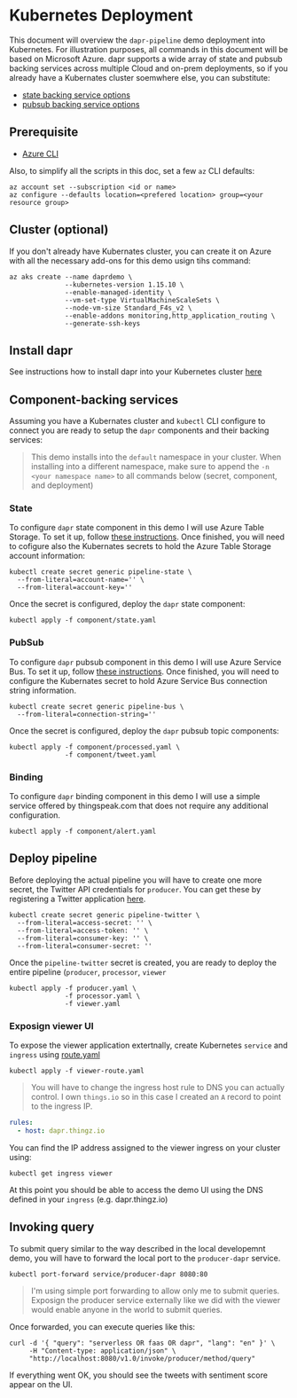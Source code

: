 # Kubernetes Deployment

This document will overview the `dapr-pipeline` demo deployment into Kubernetes. For illustration purposes, all commands in this document will be based on Microsoft Azure. dapr supports a wide array of state and pubsub backing services across multiple Cloud and on-prem deployments, so if you already have a Kubernates cluster soemwhere else, you can substitute:

* [state backing service options](https://github.com/dapr/docs/tree/master/howto/setup-state-store)
* [pubsub backing service options](https://github.com/dapr/docs/tree/master/howto/setup-pub-sub-message-broker) 

## Prerequisite

* [Azure CLI](https://docs.microsoft.com/en-us/cli/azure/install-azure-cli?view=azure-cli-latest)

Also, to simplify all the scripts in this doc, set a few `az` CLI defaults:

```shell
az account set --subscription <id or name>
az configure --defaults location=<prefered location> group=<your resource group>
```

## Cluster (optional)

If you don't already have Kubernates cluster, you can create it on Azure with all the necessary add-ons for this demo usign tihs command:

```shell
az aks create --name daprdemo \
              --kubernetes-version 1.15.10 \
              --enable-managed-identity \
              --vm-set-type VirtualMachineScaleSets \
              --node-vm-size Standard_F4s_v2 \
              --enable-addons monitoring,http_application_routing \
              --generate-ssh-keys
```

## Install dapr

See instructions how to install dapr into your Kubernetes cluster [here](https://github.com/dapr/docs/blob/master/getting-started/environment-setup.md#installing-dapr-on-a-kubernetes-cluster)

## Component-backing services 

Assuming you have a Kubernates cluster and `kubectl` CLI configure to connect you are ready to setup the `dapr` components and their backing services:

> This demo installs into the `default` namespace in your cluster. When installing into a different namespace, make sure to append the `-n <your namespace name>` to all commands below (secret, component, and deployment) 

### State

To configure `dapr` state component in this demo I will use Azure Table Storage. To set it up, follow [these instructions](https://docs.microsoft.com/en-us/azure/storage/common/storage-account-create?tabs=azure-portal). Once finished, you will need to cofigure also the Kubernates secrets to hold the Azure Table Storage account information:

```shell
kubectl create secret generic pipeline-state \
  --from-literal=account-name='' \
  --from-literal=account-key=''
```

Once the secret is configured, deploy the `dapr` state component:

```shell
kubectl apply -f component/state.yaml
```

### PubSub

To configure `dapr` pubsub component in this demo I will use Azure Service Bus. To set it up, follow [these instructions](https://docs.microsoft.com/en-us/azure/service-bus-messaging/service-bus-quickstart-topics-subscriptions-portal). Once finished, you will need to configure the Kubernates secret to hold Azure Service Bus connection string information. 


```shell
kubectl create secret generic pipeline-bus \
  --from-literal=connection-string=''
```

Once the secret is configured, deploy the `dapr` pubsub topic components:

```shell
kubectl apply -f component/processed.yaml \
              -f component/tweet.yaml
```

### Binding 

To configure `dapr` binding component in this demo I will use a simple service offered by thingspeak.com that does not require any additional configuration. 

```shell
kubectl apply -f component/alert.yaml
```

## Deploy pipeline 

Before deploying the actual pipeline you will have to create one more secret, the Twitter API credentials for `producer`. You can get these by registering a Twitter application [here](https://developer.twitter.com/en/apps/create).

```shell
kubectl create secret generic pipeline-twitter \
  --from-literal=access-secret: '' \
  --from-literal=access-token: '' \
  --from-literal=consumer-key: '' \
  --from-literal=consumer-secret: ''
```

Once the `pipeline-twitter` secret is created, you are ready to deploy the entire pipeline (`producer`, `processor`, `viewer`

```shell
kubectl apply -f producer.yaml \
              -f processor.yaml \
              -f viewer.yaml
```

### Exposign viewer UI

To expose the viewer application extertnally, create Kubernetes `service` and `ingress` using [route.yaml](./viewer-route.yaml)

```shell
kubectl apply -f viewer-route.yaml
```

> You will have to change the ingress host rule to DNS you can actually control. I own `things.io` so in this case I created an `A` record to point to the ingress IP. 

```yaml
rules:
  - host: dapr.thingz.io
 ```

You can find the IP address assigned to the viewer ingress on your cluster using:

`kubectl get ingress viewer`

At this point you should be able to access the demo UI using the DNS defined in your `ingress` (e.g. dapr.thingz.io)

## Invoking query

To submit query similar to the way described in the local developemnt demo, you will have to forward the local port to the `producer-dapr` service.

```shell
kubectl port-forward service/producer-dapr 8080:80
```

> I'm using simple port forwarding to allow only me to submit queries. Exposign the producer service externally like we did with the viewer would enable anyone in the world to submit queries.

Once forwarded, you can execute queries like this: 

```shell
curl -d '{ "query": "serverless OR faas OR dapr", "lang": "en" }' \
     -H "Content-type: application/json" \
     "http://localhost:8080/v1.0/invoke/producer/method/query"
```

If everything went OK, you should see the tweets with sentiment score appear on the UI. 

